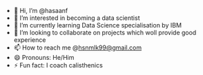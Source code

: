 - 👋 Hi, I’m @hasaanf
- 👀 I’m interested in becoming a data scientist
- 🌱 I’m currently learning Data Science specialisation by IBM
- 💞️ I’m looking to collaborate on projects which woll provide good experience
- 📫 How to reach me @hsnmlk99@gmail.com
- 😄 Pronouns: He/Him
- ⚡ Fun fact: I coach calisthenics

<!---
hasaanf/hasaanf is a ✨ special ✨ repository because its `README.md` (this file) appears on your GitHub profile.
You can click the Preview link to take a look at your changes.
--->
